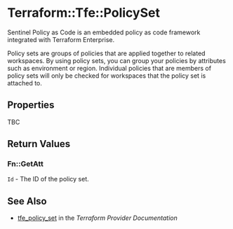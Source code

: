 # Terraform::Tfe::PolicySet

Sentinel Policy as Code is an embedded policy as code framework integrated
with Terraform Enterprise.

Policy sets are groups of policies that are applied together to related workspaces.
By using policy sets, you can group your policies by attributes such as environment
or region. Individual policies that are members of policy sets will only be checked
for workspaces that the policy set is attached to.

## Properties

TBC

## Return Values

### Fn::GetAtt

`Id` - The ID of the policy set.

## See Also

* [tfe_policy_set](https://www.terraform.io/docs/providers/tfe/r/policy_set.html) in the _Terraform Provider Documentation_